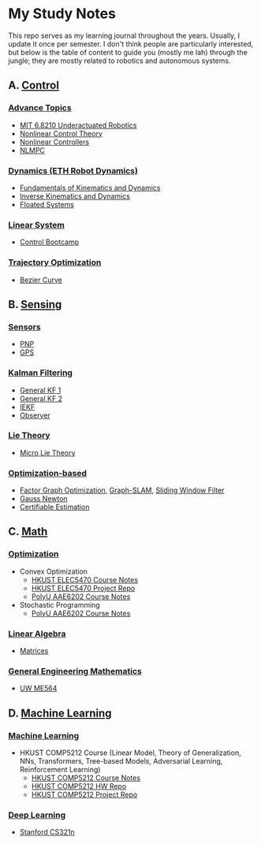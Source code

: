 # My Study Notes
This repo serves as my learning journal throughout the years. Usually, I update it once per semester. I don't think people are particularly interested, but below is the table of content to guide you (mostly me lah) through the jungle; they are mostly related to robotics and autonomous systems.

## A. [Control](/Control/)
### [Advance Topics](/Control/Advance/)
- [MIT 6.8210 Underactuated Robotics](/Control/Advance/Underactuated_robotics.pdf)
- [Nonlinear Control Theory](/Control/Advance/Nonlinear_control.pdf)
- [Nonlinear Controllers](/Control/Advance/NL_control.pdf)
- [NLMPC](/Control/Advance/NLMPC.pdf)
  
### [Dynamics (ETH Robot Dynamics)](/Control/Dynamics/)
- [Fundamentals of Kinematics and Dynamics](/Control/Dynamics/Fundamentals.pdf)
- [Inverse Kinematics and Dynamics](/Control/Dynamics/InverseKD.pdf)
- [Floated Systems](/Control/Dynamics/Floating_base_sys.pdf)

### [Linear System](/Control/Linear-system/)
- [Control Bootcamp](/Control/Linear-system/Control_Bootcamp.pdf)

### [Trajectory Optimization](/Control/Traj-Opt/)
- [Bezier Curve](/Control/Traj-Opt/Minimum_snap_and_B%C3%A8zier.pdf)

## B. [Sensing](/Sensing/)
### [Sensors](/Sensing/)
- [PNP](/Sensing/CV/epnp_icpsvd_notes.pdf)
- [GPS](/Sensing/GPS/AAE6102.pdf)

### [Kalman Filtering](/Sensing/KF/)
- [General KF 1](/Sensing/KF/KF_derivation.pdf)
- [General KF 2](/Sensing/KF/KF_derivation_2.pdf)
- [IEKF](/Sensing/KF/IEKF_manifold_quadrotor.pdf)
- [Observer](/Sensing/Observer/eskf_obs.pdf)

### [Lie Theory](/Sensing/Lie_theory/)
- [Micro Lie Theory](/Sensing/Lie_theory/AmicroLietheory.pdf)

### [Optimization-based](/Sensing/Opti-based/)
- [Factor Graph Optimization](/Sensing/Opti-based/FGO.pdf), [Graph-SLAM](/Sensing/Opti-based/Graph-SLAM.pdf), [Sliding Window Filter](/Sensing/Opti-based/SLW.pdf)
- [Gauss Newton](/Sensing/Opti-based/gauss-newton_notes.pdf)
- [Certifiable Estimation](/Sensing/Opti-based/Certifiable.pdf)


## C. [Math](/Math/Optimization/)
### [Optimization](/Math/Optimization/) 
- Convex Optimization
  - [HKUST ELEC5470 Course Notes](/Math/Optimization/ELEC5470.pdf)
  - [HKUST ELEC5470 Project Repo](https://github.com/pattylo/ELEC5470_Convex_Optimization.git)
  - [PolyU AAE6202 Course Notes](/Math/Optimization/AAE6202_midterm.pdf)
- Stochastic Programming
  - [PolyU AAE6202 Course Notes](/Math/Optimization/AAE6202_final.pdf)
### [Linear Algebra](/Math/Linear_algebra/)
  - [Matrices](/Math/Linear_algebra/Matrcies_manipulation.pdf)
### [General Engineering Mathematics](/Math/ME564/)
  - [UW ME564](/Math/ME564/)

## D. [Machine Learning](/Machine_Learning/)
### [Machine Learning](/Machine_Learning/COMP5212/)
- HKUST COMP5212 Course (Linear Model, Theory of Generalization, NNs, Transformers, Tree-based Models, Adversarial Learning, Reinforcement Learning)
  - [HKUST COMP5212 Course Notes](/Machine_Learning/COMP5212/Final.pdf)
  - [HKUST COMP5212 HW Repo](https://github.com/pattylo/COMP5212_Machine_Learning)
  - [HKUST COMP5212 Project Repo](https://github.com/pattylo/ledvo)
### [Deep Learning](/Machine_Learning/cs231n/)
  - [Stanford CS321n](/Machine_Learning/cs231n/)
